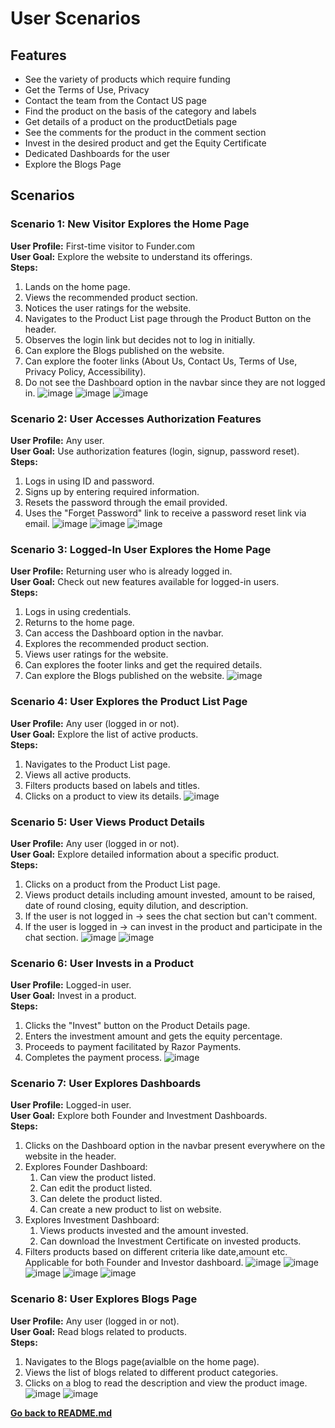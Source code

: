 # User Scenarios

## Features

* See the variety of products which require funding
* Get the Terms of Use, Privacy 
* Contact the team from the Contact US page
* Find the product on the basis of the category and labels
* Get details of a product on the productDetials page
* See the comments for the product in the comment section
* Invest in the desired product and get the Equity Certificate
* Dedicated Dashboards for the user
* Explore the Blogs Page

## Scenarios


### Scenario 1: New Visitor Explores the Home Page

**User Profile:** First-time visitor to Funder.com  
**User Goal:** Explore the website to understand its offerings.  
**Steps:**
1. Lands on the home page.
2. Views the recommended product section.
3. Notices the user ratings for the website.
4. Navigates to the Product List page through the Product Button on the header.
5. Observes the login link but decides not to log in initially.
6. Can explore the Blogs published on the website.
7. Can explore the footer links (About Us, Contact Us, Terms of Use, Privacy Policy, Accessibility).
8. Do not see the Dashboard option in the navbar since they are not logged in.
![image](/uploads/76aefccef8dab24bac815f333fbda51e/image.png)
![image](/uploads/a7aa308ebead020a929c8179ee0258d5/image.png)
![image](/uploads/0c4fc13823a84edc5b21aeed391d9f7b/image.png)

### Scenario 2: User Accesses Authorization Features

**User Profile:** Any user.  
**User Goal:** Use authorization features (login, signup, password reset).  
**Steps:**
1. Logs in using ID and password.
2. Signs up by entering required information.
3. Resets the password through the email provided.
4. Uses the "Forget Password" link to receive a password reset link via email.
![image](/uploads/fdce17dc3c2710796577974dfc1f00bf/image.png)
![image](/uploads/59348087277ede4141c311a1639857aa/image.png)
![image](/uploads/55014e6cee2fc0ea5f24464525113045/image.png)

### Scenario 3: Logged-In User Explores the Home Page

**User Profile:** Returning user who is already logged in.  
**User Goal:** Check out new features available for logged-in users.  
**Steps:**
1. Logs in using credentials.
2. Returns to the home page.
3. Can access the Dashboard option in the navbar.
4. Explores the recommended product section.
5. Views user ratings for the website.
7. Can explores the footer links and get the required details.
8. Can explore the Blogs published on the website.
![image](/uploads/f00c05b3d918797c506dd02a9576eb81/image.png)


### Scenario 4: User Explores the Product List Page

**User Profile:** Any user (logged in or not).  
**User Goal:** Explore the list of active products.  
**Steps:**
1. Navigates to the Product List page.
2. Views all active products.
3. Filters products based on labels and titles.
4. Clicks on a product to view its details.
![image](/uploads/906a868f5c65ef3178fd65693da50ed3/image.png)

### Scenario 5: User Views Product Details

**User Profile:** Any user (logged in or not).  
**User Goal:** Explore detailed information about a specific product.  
**Steps:**
1. Clicks on a product from the Product List page.
2. Views product details including amount invested, amount to be raised, date of round closing, equity dilution, and description.
3. If the user is not logged in -> sees the chat section but can't comment.
4. If the user is logged in -> can invest in the product and participate in the chat section.
![image](/uploads/5d56e331c15d6bbe3c0050fb08e602c7/image.png)
![image](/uploads/9f3fc5ae6ed8fbd5a967fdd1fe3b0532/image.png)


### Scenario 6: User Invests in a Product

**User Profile:** Logged-in user.  
**User Goal:** Invest in a product.  
**Steps:**
1. Clicks the "Invest" button on the Product Details page.
2. Enters the investment amount and gets the equity percentage.
3. Proceeds to payment facilitated by Razor Payments.
4. Completes the payment process.
![image](/uploads/9ed54b9cd05e5043b85356544338ffbe/image.png)


### Scenario 7: User Explores Dashboards

**User Profile:** Logged-in user.  
**User Goal:** Explore both Founder and Investment Dashboards.  
**Steps:**
1. Clicks on the Dashboard option in the navbar present everywhere on the website in the header.
2. Explores Founder Dashboard: 
   1. Can view the product listed.
   2. Can edit the product listed.
   3. Can delete the product listed.
   4. Can create a new product to list on website.
3. Explores Investment Dashboard: 
   1. Views products invested and the amount invested.
   2. Can download the Investment Certificate on invested products.
4. Filters products based on different criteria like date,amount etc. Applicable for both Founder and Investor dashboard.
![image](/uploads/17cb36516b3ff6a9c73963681f825223/image.png)
![image](/uploads/83133e90dce35dc5731fa5360c81a8d5/image.png)
![image](/uploads/7631f7dab74a04023232665b2f0ed050/image.png)
![image](/uploads/28acb3ac1059853ffcd93e74a51f913d/image.png)
![image](/uploads/4b7b80da9db9883d9f0847677255ce43/image.png)



### Scenario 8: User Explores Blogs Page

**User Profile:** Any user (logged in or not).  
**User Goal:** Read blogs related to products.  
**Steps:**
1. Navigates to the Blogs page(avialble on the home page).
2. Views the list of blogs related to different product categories.
3. Clicks on a blog to read the description and view the product image.
![image](/uploads/ca1cd7d99e973589c1a5975a7e469db3/image.png)
![image](/uploads/c45e0407fa972141f12c71911c5ed614/image.png)

[**Go back to README.md**](../README.md)
